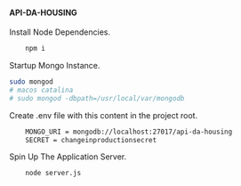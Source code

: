 #### API-DA-HOUSING 

Install Node Dependencies.
```sh 
    npm i 
```
Startup Mongo Instance.
```sh
sudo mongod
# macos catalina
# sudo mongod -dbpath=/usr/local/var/mongodb
```
Create .env file with this content in the project root. 
```sh 
    MONGO_URI = mongodb://localhost:27017/api-da-housing
    SECRET = changeinproductionsecret
```
Spin Up The Application Server.
```sh
    node server.js 
```


